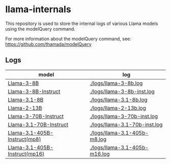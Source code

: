 # llama-internals

This repository is used to store the internal logs of various Llama models using the modelQuery command.

For more information about the modelQuery command, see: https://github.com/thamada/modelQuery

## Logs

| model | log |
| ----- | ----- |
| [Llama-3-8B](https://huggingface.co/meta-llama/Meta-Llama-3-8B) | [./logs/llama-3-8b.log](logs/llama-3-8b.log) | 
| [Llama-3-8B-Instruct](https://huggingface.co/meta-llama/Meta-Llama-3-8B-Instruct) | [./logs/llama-3-8b-inst.log](logs/llama-3-8b-inst.log) | 
| [Llama-3.1-8B](https://huggingface.co/meta-llama/Meta-Llama-3.1-8B) | [./logs/llama-3.1-8b.log](./logs/llama-3.1-8b.log) |
| [Llama-2-13B](https://huggingface.co/meta-llama/Llama-2-13b) | [./logs/llama-2-13b.log](./logs/llama-2-13b.log) |
| [Llama-3-70B-Instruct](https://huggingface.co/meta-llama/Meta-Llama-3-70B-Instruct)     | [./logs/llama-3-70b-inst.log](./logs/llama-3-70b-inst.log) |
| [Llama-3.1-70B-Instruct](https://huggingface.co/meta-llama/Meta-Llama-3.1-70B-Instruct) | [./logs/llama-3.1-70b-inst.log](./logs/llama-3.1-70b-inst.log) |
| [Llama-3.1-405B-Instruct(mp8)](https://huggingface.co/meta-llama/Meta-Llama-3.1-405B-Instruct) | [./logs/llama-3.1-405b-m8.log](./logs/llama-3.1-405b-m8.log) | 
| [Llama-3.1-405B-Instruct(mp16)](https://huggingface.co/meta-llama/Meta-Llama-3.1-405B-Instruct) | [./logs/llama-3.1-405b-m16.log](./logs/llama-3.1-405b-m16.log) | 

